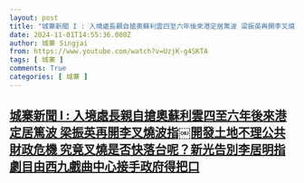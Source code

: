 ```yaml
---
layout: post
title: "城寨新聞 I : 入境處長親自搶奧蘇利雲四至六年後來港定居篤波 梁振英再開李叉燒波指￼開發土地不理公共財政危機 究竟叉燒是否快落台呢？新光告別李居明指劇目由西九戲曲中心接手政府得把口"
date: 2024-11-01T14:55:36.000Z
author: 城寨 Singjai
from: https://www.youtube.com/watch?v=UzjK-g4SKTA
tags: [ 城寨 ]
comments: True
categories: [ 城寨 ]
---
```

<!--1730472936000-->
[城寨新聞 I : 入境處長親自搶奧蘇利雲四至六年後來港定居篤波 梁振英再開李叉燒波指￼開發土地不理公共財政危機 究竟叉燒是否快落台呢？新光告別李居明指劇目由西九戲曲中心接手政府得把口](https://www.youtube.com/watch?v=UzjK-g4SKTA)
------

<div>

</div>
